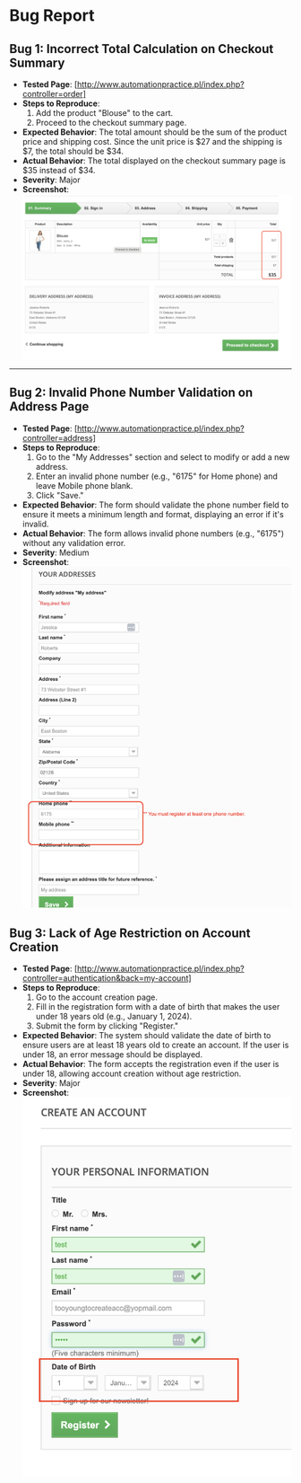 # Bug Report

## Bug 1: Incorrect Total Calculation on Checkout Summary

- **Tested Page**: [http://www.automationpractice.pl/index.php?controller=order]
- **Steps to Reproduce**:
  1. Add the product "Blouse" to the cart.
  2. Proceed to the checkout summary page.
- **Expected Behavior**: The total amount should be the sum of the product price and shipping cost. Since the unit price is $27 and the shipping is $7, the total should be $34.
- **Actual Behavior**: The total displayed on the checkout summary page is $35 instead of $34.
- **Severity**: Major
- **Screenshot**: ![Screenshot](./screenshots/checkout_total_bug.png)

---
## Bug 2: Invalid Phone Number Validation on Address Page

- **Tested Page**: [http://www.automationpractice.pl/index.php?controller=address]
- **Steps to Reproduce**:
  1. Go to the "My Addresses" section and select to modify or add a new address.
  2. Enter an invalid phone number (e.g., "6175" for Home phone) and leave Mobile phone blank.
  3. Click "Save."
- **Expected Behavior**: The form should validate the phone number field to ensure it meets a minimum length and format, displaying an error if it's invalid.
- **Actual Behavior**: The form allows invalid phone numbers (e.g., "6175") without any validation error.
- **Severity**: Medium
- **Screenshot**: ![Screenshot](./screenshots/invalid_phone_bug.png)

## Bug 3: Lack of Age Restriction on Account Creation

- **Tested Page**: [http://www.automationpractice.pl/index.php?controller=authentication&back=my-account]
- **Steps to Reproduce**:
  1. Go to the account creation page.
  2. Fill in the registration form with a date of birth that makes the user under 18 years old (e.g., January 1, 2024).
  3. Submit the form by clicking "Register."
- **Expected Behavior**: The system should validate the date of birth to ensure users are at least 18 years old to create an account. If the user is under 18, an error message should be displayed.
- **Actual Behavior**: The form accepts the registration even if the user is under 18, allowing account creation without age restriction.
- **Severity**: Major
- **Screenshot**: ![Screenshot](./screenshots/age_restriction_bug.png)